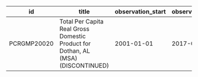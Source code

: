 | id          | title                                                                            | observation_start   | observation_end   |
|-------------|----------------------------------------------------------------------------------|---------------------|-------------------|
| PCRGMP20020 | Total Per Capita Real Gross Domestic Product for Dothan, AL (MSA) (DISCONTINUED) | 2001-01-01          | 2017-01-01        |